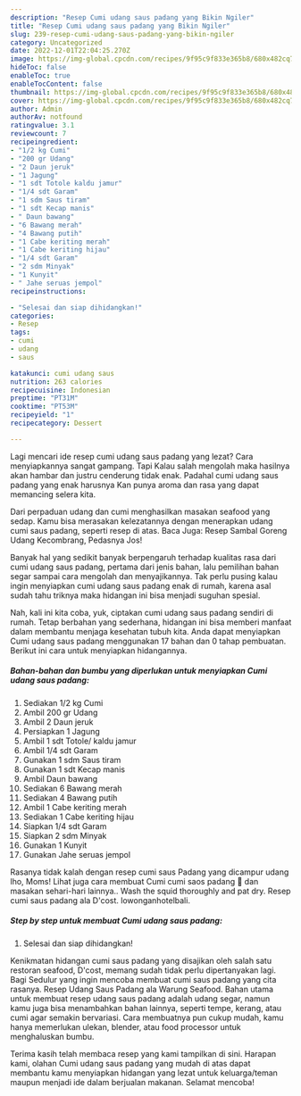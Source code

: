 ```yaml
---
description: "Resep Cumi udang saus padang yang Bikin Ngiler"
title: "Resep Cumi udang saus padang yang Bikin Ngiler"
slug: 239-resep-cumi-udang-saus-padang-yang-bikin-ngiler
category: Uncategorized
date: 2022-12-01T22:04:25.270Z
image: https://img-global.cpcdn.com/recipes/9f95c9f833e365b8/680x482cq70/cumi-udang-saus-padang-foto-resep-utama.jpg
hideToc: false
enableToc: true
enableTocContent: false
thumbnail: https://img-global.cpcdn.com/recipes/9f95c9f833e365b8/680x482cq70/cumi-udang-saus-padang-foto-resep-utama.jpg
cover: https://img-global.cpcdn.com/recipes/9f95c9f833e365b8/680x482cq70/cumi-udang-saus-padang-foto-resep-utama.jpg
author: Admin
authorAv: notfound
ratingvalue: 3.1
reviewcount: 7
recipeingredient:
- "1/2 kg Cumi"
- "200 gr Udang"
- "2 Daun jeruk"
- "1 Jagung"
- "1 sdt Totole kaldu jamur"
- "1/4 sdt Garam"
- "1 sdm Saus tiram"
- "1 sdt Kecap manis"
- " Daun bawang"
- "6 Bawang merah"
- "4 Bawang putih"
- "1 Cabe keriting merah"
- "1 Cabe keriting hijau"
- "1/4 sdt Garam"
- "2 sdm Minyak"
- "1 Kunyit"
- " Jahe seruas jempol"
recipeinstructions:

- "Selesai dan siap dihidangkan!"
categories:
- Resep
tags:
- cumi
- udang
- saus

katakunci: cumi udang saus 
nutrition: 263 calories
recipecuisine: Indonesian
preptime: "PT31M"
cooktime: "PT53M"
recipeyield: "1"
recipecategory: Dessert

---
```



Lagi mencari ide resep cumi udang saus padang yang lezat? Cara menyiapkannya sangat gampang. Tapi Kalau salah mengolah maka hasilnya akan hambar dan justru cenderung tidak enak. Padahal cumi udang saus padang yang enak harusnya Kan punya aroma dan rasa yang dapat memancing selera kita.


Dari perpaduan udang dan cumi menghasilkan masakan seafood yang sedap. Kamu bisa merasakan kelezatannya dengan menerapkan udang cumi saus padang, seperti resep di atas. Baca Juga: Resep Sambal Goreng Udang Kecombrang, Pedasnya Jos!

Banyak hal yang sedikit banyak berpengaruh terhadap kualitas rasa dari cumi udang saus padang, pertama dari jenis bahan, lalu pemilihan bahan segar sampai cara mengolah dan menyajikannya. Tak perlu pusing kalau ingin menyiapkan cumi udang saus padang enak di rumah, karena asal sudah tahu triknya maka hidangan ini bisa menjadi suguhan spesial.


Nah, kali ini kita coba, yuk, ciptakan cumi udang saus padang sendiri di rumah. Tetap berbahan yang sederhana, hidangan ini bisa memberi manfaat dalam membantu menjaga kesehatan tubuh kita. Anda dapat menyiapkan Cumi udang saus padang menggunakan 17 bahan dan 0 tahap pembuatan. Berikut ini cara untuk menyiapkan hidangannya.

<!--inarticleads1-->

##### Bahan-bahan dan bumbu yang diperlukan untuk menyiapkan Cumi udang saus padang:

1. Sediakan 1/2 kg Cumi
1. Ambil 200 gr Udang
1. Ambil 2 Daun jeruk
1. Persiapkan 1 Jagung
1. Ambil 1 sdt Totole/ kaldu jamur
1. Ambil 1/4 sdt Garam
1. Gunakan 1 sdm Saus tiram
1. Gunakan 1 sdt Kecap manis
1. Ambil  Daun bawang
1. Sediakan 6 Bawang merah
1. Sediakan 4 Bawang putih
1. Ambil 1 Cabe keriting merah
1. Sediakan 1 Cabe keriting hijau
1. Siapkan 1/4 sdt Garam
1. Siapkan 2 sdm Minyak
1. Gunakan 1 Kunyit
1. Gunakan  Jahe seruas jempol


Rasanya tidak kalah dengan resep cumi saus Padang yang dicampur udang lho, Moms! Lihat juga cara membuat Cumi cumi saos padang 🦑 dan masakan sehari-hari lainnya.. Wash the squid thoroughly and pat dry. Resep cumi saus padang ala D&#39;cost. lowonganhotelbali. 

<!--inarticleads2-->

##### Step by step untuk membuat Cumi udang saus padang:


1. Selesai dan siap dihidangkan!

Kenikmatan hidangan cumi saus padang yang disajikan oleh salah satu restoran seafood, D&#39;cost, memang sudah tidak perlu dipertanyakan lagi. Bagi Sedulur yang ingin mencoba membuat cumi saus padang yang cita rasanya. Resep Udang Saus Padang ala Warung Seafood. Bahan utama untuk membuat resep udang saus padang adalah udang segar, namun kamu juga bisa menambahkan bahan lainnya, seperti tempe, kerang, atau cumi agar semakin bervariasi. Cara membuatnya pun cukup mudah, kamu hanya memerlukan ulekan, blender, atau food processor untuk menghaluskan bumbu. 

Terima kasih telah membaca resep yang kami tampilkan di sini. Harapan kami, olahan Cumi udang saus padang yang mudah di atas dapat membantu kamu menyiapkan hidangan yang lezat untuk keluarga/teman maupun menjadi ide dalam berjualan makanan. Selamat mencoba!
